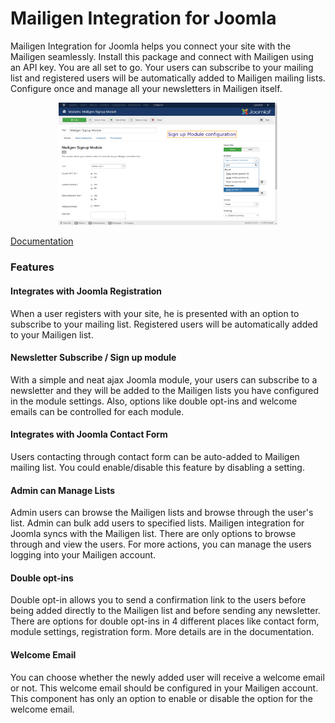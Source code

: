 # Mailigen Integration for Joomla

Mailigen Integration for Joomla helps you connect your site with the Mailigen seamlessly. Install this package and connect with Mailigen using an API key. You are all set to go. Your users can subscribe to your mailing list and registered users will be automatically added to Mailigen mailing lists. Configure once and manage all your newsletters in Mailigen itself. 

<p align="center">
  <img src="https://raw.githubusercontent.com/Mailigen/joomla_pkg/master/docs/demo-screens/1-mailigen-signup-module-setup.png" width="350" alt="Mailigen module for Joomla">
</p>

[Documentation](https://github.com/Mailigen/joomla_pkg/blob/master/docs/Docs-Mailigen_plugin_for_Joomla.pdf)

### Features

#### Integrates with Joomla Registration
When a user registers with your site, he is presented with an option to subscribe to your mailing list. Registered users will be automatically added to your Mailigen list.

#### Newsletter Subscribe / Sign up module
With a simple and neat ajax Joomla module, your users can subscribe to a newsletter and they will be added to the Mailigen lists you have configured in the module settings. Also, options like double opt-ins and welcome emails can be controlled for each module.

#### Integrates with Joomla Contact Form
Users contacting through contact form can be auto-added to Mailigen mailing list. You could enable/disable this feature by disabling a setting.

#### Admin can Manage Lists
Admin users can browse the Mailigen lists and browse through the user's list. Admin can bulk add users to specified lists. Mailigen integration for Joomla syncs with the Mailigen list. There are only options to browse through and view the users. For more actions, you can manage the users logging into your Mailigen account.

#### Double opt-ins
Double opt-in allows you to send a confirmation link to the users before being added directly to the Mailigen list and before sending any newsletter. There are options for double opt-ins in 4 different places like contact form, module settings, registration form. More details are in the documentation. 

#### Welcome Email
You can choose whether the newly added user will receive a welcome email or not. This welcome email should be configured in your Mailigen account. This component has only an option to enable or disable the option for the welcome email.
